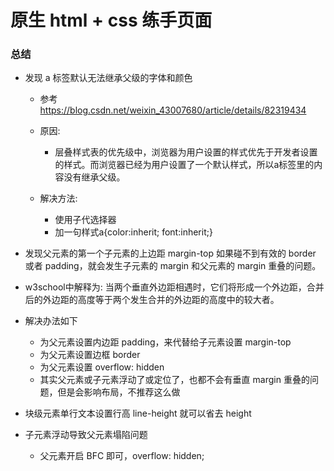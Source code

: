 # 原生 html + css 练手页面

### 总结

- 发现 a 标签默认无法继承父级的字体和颜色

    - 参考 https://blog.csdn.net/weixin_43007680/article/details/82319434

    - 原因:
        - 层叠样式表的优先级中，浏览器为用户设置的样式优先于开发者设置的样式。而浏览器已经为用户设置了一个默认样式，所以a标签里的内容没有继承父级。

    - 解决方法:
      - 使用子代选择器
      - 加一句样式a{color:inherit; font:inherit;}

- 发现父元素的第一个子元素的上边距 margin-top 如果碰不到有效的 border 或者 padding，就会发生子元素的 margin 和父元素的 margin 重叠的问题。
- w3school中解释为: 当两个垂直外边距相遇时，它们将形成一个外边距，合并后的外边距的高度等于两个发生合并的外边距的高度中的较大者。
- 解决办法如下

    - 为父元素设置内边距 padding，来代替给子元素设置 margin-top
    - 为父元素设置边框 border
    - 为父元素设置 overflow: hidden
    - 其实父元素或子元素浮动了或定位了，也都不会有垂直 margin 重叠的问题，但是会影响布局，不推荐这么做

- 块级元素单行文本设置行高 line-height 就可以省去 height

- 子元素浮动导致父元素塌陷问题
  - 父元素开启 BFC 即可，overflow: hidden;
